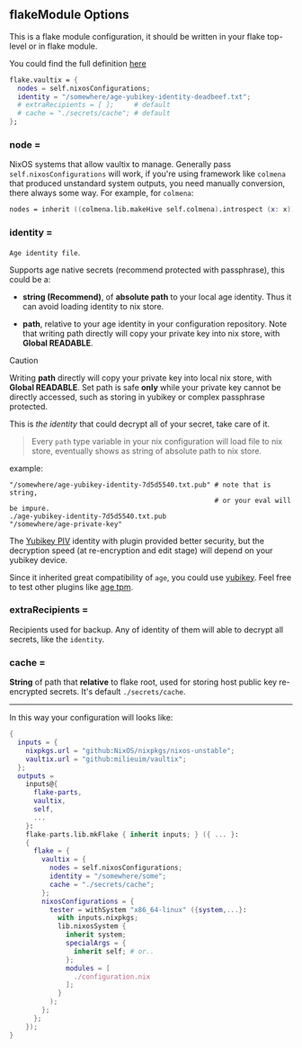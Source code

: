 ## flakeModule Options


This is a flake module configuration, it should be written in your flake top-level or in flake module.

You could find the full definition [here](https://github.com/milieuim/vaultix/blob/main/flake-module.nix)

```nix
flake.vaultix = {
  nodes = self.nixosConfigurations;
  identity = "/somewhere/age-yubikey-identity-deadbeef.txt";
  # extraRecipients = [ ];     # default
  # cache = "./secrets/cache"; # default
};
```

### node =

NixOS systems that allow vaultix to manage. Generally pass `self.nixosConfigurations` will work, if you're using framework like `colmena` that produced unstandard system outputs, you need manually conversion, there always some way. For example, for `colmena`:

```nix
nodes = inherit ((colmena.lib.makeHive self.colmena).introspect (x: x)) nodes;
```


### identity =

`Age identity file`.

Supports age native secrets (recommend protected with passphrase), this could be a:

+ **string (Recommend)**, of **absolute path** to your local age identity. Thus it can avoid loading identity to nix store.

+ **path**, relative to your age identity in your configuration repository. Note that writing path directly will copy your private key into nix store, with **Global READABLE**.

> [!CAUTION]  
> Writing **path** directly will copy your private key into local nix store, with **Global READABLE**. Set path is safe **only** while your private key cannot be directly accessed, such as storing in yubikey or complex passphrase protected.


This is *the identity* that could decrypt all of your secret, take care of it.

> Every `path` type variable in your nix configuration will load file to nix store, eventually shows as string of absolute path to nix store.

example:

```
"/somewhere/age-yubikey-identity-7d5d5540.txt.pub" # note that is string,
                                                   # or your eval will be impure.
./age-yubikey-identity-7d5d5540.txt.pub
"/somewhere/age-private-key"
```

The [Yubikey PIV](https://developers.yubico.com/yubico-piv-tool/YubiKey_PIV_introduction.html) identity with plugin provided better security, but the decryption speed (at re-encryption and edit stage) will depend on your yubikey device.

Since it inherited great compatibility of `age`, you could use [yubikey](https://github.com/str4d/age-plugin-yubikey). Feel free to test other plugins like [age tpm](https://github.com/Foxboron/age-plugin-tpm). 



### extraRecipients =

Recipients used for backup. Any of identity of them will able to decrypt all secrets, like the `identity`.

### cache =

**String** of path that **relative** to flake root, used for storing host public key
re-encrypted secrets. It's default `./secrets/cache`.


---

In this way your configuration will looks like:

```nix
{
  inputs = {
    nixpkgs.url = "github:NixOS/nixpkgs/nixos-unstable";
    vaultix.url = "github:milieuim/vaultix";
  };
  outputs =
    inputs@{
      flake-parts,
      vaultix,
      self,
      ...
    }:
    flake-parts.lib.mkFlake { inherit inputs; } ({ ... }:
    {
      flake = {
        vaultix = {
          nodes = self.nixosConfigurations;
          identity = "/somewhere/some";
          cache = "./secrets/cache";
        };
        nixosConfigurations = {
          tester = withSystem "x86_64-linux" ({system,...}:
            with inputs.nixpkgs;
            lib.nixosSystem {
              inherit system;
              specialArgs = {
                inherit self; # or..
              };
              modules = [
                ./configuration.nix
              ];
            }
          );
        };
      };
    });
}
```
